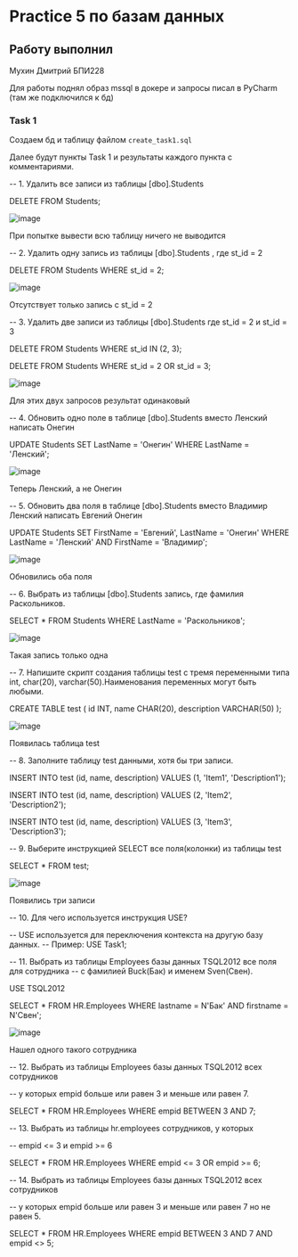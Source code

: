 # Practice 5 по базам данных

## Работу выполнил

Мухин Дмитрий БПИ228


Для работы поднял образ mssql в докере и запросы писал в PyCharm (там же подключился к бд)

### Task 1

Создаем бд и таблицу файлом `create_task1.sql`

Далее будут пункты Task 1 и результаты каждого пункта с комментариями.

-- 1. Удалить все записи из таблицы [dbo].Students

DELETE FROM Students;

![image](https://github.com/user-attachments/assets/3e56f803-c48b-43ba-af81-c8c640e3a5c6)

При попытке вывести всю таблицу ничего не выводится


-- 2. Удалить одну запись из таблицы [dbo].Students , где st_id = 2

DELETE FROM Students WHERE st_id = 2;

![image](https://github.com/user-attachments/assets/003ebbd5-c4f6-4418-9553-8f77e74e9fc0)

Отсутствует только запись с st_id = 2

-- 3. Удалить две записи из таблицы [dbo].Students где  st_id = 2 и st_id = 3

DELETE FROM Students WHERE st_id IN (2, 3);

DELETE FROM Students WHERE st_id = 2 OR st_id = 3;

![image](https://github.com/user-attachments/assets/bf31ebc2-98f5-43c9-8363-d703e8e9f5c6)

Для этих двух запросов результат одинаковый

-- 4. Обновить одно поле в таблице [dbo].Students вместо Ленский написать Онегин

UPDATE Students SET LastName = 'Онегин' WHERE LastName = 'Ленский';

![image](https://github.com/user-attachments/assets/ba72a586-818b-4f05-b7fd-82ca38dd53d5)

Теперь Ленский, а не Онегин

-- 5. Обновить два поля в таблице [dbo].Students вместо Владимир Ленский написать Евгений Онегин

UPDATE Students
SET FirstName = 'Евгений', LastName = 'Онегин'
WHERE LastName = 'Ленский' AND FirstName = 'Владимир';

![image](https://github.com/user-attachments/assets/04a1c155-11e3-4edc-8faf-e74cecb63183)

Обновились оба поля

-- 6. Выбрать из таблицы [dbo].Students запись, где фамилия Раскольников.

SELECT * FROM Students WHERE LastName = 'Раскольников';

![image](https://github.com/user-attachments/assets/b1b4496d-4466-46e0-873b-dca3777a8673)

Такая запись только одна

-- 7. Напишите скрипт создания таблицы test с тремя переменными типа int, char(20), varchar(50).Наименования переменных могут быть любыми.

CREATE TABLE test (
    id INT,
    name CHAR(20),
    description VARCHAR(50)
);

![image](https://github.com/user-attachments/assets/c2c83613-ea94-4408-b5af-bbd715c5664e)

Появилась таблица test

-- 8. Заполните таблицу test данными, хотя бы три записи.

INSERT INTO test (id, name, description) VALUES (1, 'Item1', 'Description1');

INSERT INTO test (id, name, description) VALUES (2, 'Item2', 'Description2');

INSERT INTO test (id, name, description) VALUES (3, 'Item3', 'Description3');


-- 9. Выберите инструкцией SELECT все поля(колонки) из таблицы test

SELECT * FROM test;

![image](https://github.com/user-attachments/assets/6ac2fd5f-36a0-4fee-8e04-eed99d5ef09e)

Появились три записи

-- 10. Для чего используется инструкция USE?

-- USE используется для переключения контекста на другую базу данных.
-- Пример: USE Task1;

-- 11. Выбрать из таблицы Employees базы данных TSQL2012 все поля для сотрудника
-- с фамилией Buck(Бак) и именем Sven(Свен).

USE TSQL2012

SELECT * FROM HR.Employees WHERE lastname = N'Бак' AND firstname = N'Свен';

![image](https://github.com/user-attachments/assets/750dafa4-14ba-43a9-bea8-d8f2a88f78c9)

Нашел одного такого сотрудника

-- 12. Выбрать из таблицы Employees базы данных TSQL2012 всех сотрудников

-- у которых empid больше или равен 3 и меньше или равен 7.

SELECT * FROM HR.Employees WHERE empid BETWEEN 3 AND 7;

-- 13. Выбрать из таблицы hr.employees сотрудников, у которых

--        empid <= 3 и empid >= 6

SELECT * FROM HR.Employees WHERE empid <= 3 OR empid >= 6;


-- 14. Выбрать из таблицы Employees базы данных TSQL2012 всех сотрудников

-- у которых empid больше или равен 3 и меньше или равен 7 но не равен 5.

SELECT * FROM HR.Employees WHERE empid BETWEEN 3 AND 7 AND empid <> 5;

